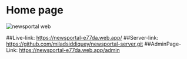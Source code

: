 # Home page
![newsportal web](https://user-images.githubusercontent.com/75581636/133106637-7111fa54-1024-457b-9735-82e9f6dde0f7.png)

##Live-link: https://newsportal-e77da.web.app/
##Server-link: https://github.com/miladsiddiquey/newsportal-server.git
##AdminPage-Link: https://newsportal-e77da.web.app/admin
